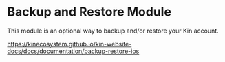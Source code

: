 # Backup and Restore Module

This module is an optional way to backup and/or restore your Kin account.

<https://kinecosystem.github.io/kin-website-docs/docs/documentation/backup-restore-ios>

